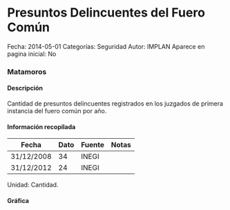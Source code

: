 Presuntos Delincuentes del Fuero Común
=====

Fecha: 2014-05-01
Categorías: Seguridad
Autor: IMPLAN
Aparece en pagina inicial: No

### Matamoros

#### Descripción

Cantidad de presuntos delincuentes registrados en los juzgados de primera instancia del fuero común por año.

<!-- break -->

#### Información recopilada

<table class="table table-hover table-bordered matriz">
  <thead>
    <tr><th>Fecha</th><th>Dato</th><th>Fuente</th><th>Notas</th></tr>
  </thead>
  <tbody>
    <tr><td class="centrado">31/12/2008</td><td class="derecha">34</td><td>INEGI</td><td></td></tr>
    <tr><td class="centrado">31/12/2012</td><td class="derecha">24</td><td>INEGI</td><td></td></tr>
  </tbody>
</table>

Unidad: Cantidad.

#### Gráfica

<div id="Morrisxmedpiqk" class="grafica"></div>
  <script>
  new Morris.Line({
    element: 'Morrisxmedpiqk',
    data: [
      { fecha: '2008-12-31', dato: 34 },
      { fecha: '2012-12-31', dato: 24 }
    ],
    xkey: 'fecha',
    ykeys: ['dato'],
    labels: ['Dato'],
    lineColors: ['#FF5B02'],
    xLabelFormat: function(d) {
      return d.getDate()+'/'+(d.getMonth()+1)+'/'+d.getFullYear();
    },
    dateFormat: function (ts) {
      var d = new Date(ts);
      return d.getDate() + '/' + (d.getMonth() + 1) + '/' + d.getFullYear();
    }
  });
  </script>
